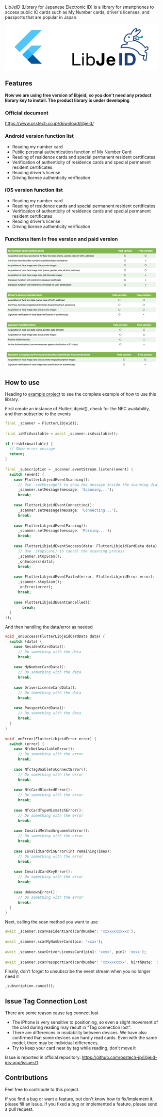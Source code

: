 LibJeID (Library for Japanese Electronic ID) is a library for smartphones to access public IC cards such as My Number cards, driver's licenses, and passports that are popular in Japan.

![logo](https://github.com/TuyenPonos/flutter_libjeid/blob/main/logo.png)

## Features

**Now we are using free version of libjeid, so you don't need any product library key to install. The product library is under developing**

### Official document

<https://www.osstech.co.jp/download/libjeid/>

### Android version function list

- Reading my number card
- Public personal authentication function of My Number Card
- Reading of residence cards and special permanent resident certificates
- Verification of authenticity of residence cards and special permanent resident certificates
- Reading driver's license
- Driving license authenticity verification

### iOS version function list

- Reading my number card
- Reading of residence cards and special permanent resident certificates
- Verification of authenticity of residence cards and special permanent resident certificates
- Reading driver's license
- Driving license authenticity verification

### Functions item in free version and paid version

![available_data](https://github.com/TuyenPonos/flutter_libjeid/blob/main/available_data.png)

## How to use

Heading to [example project](/example) to see the complete example of how to use this library.

First create an instance of FlutterLibjeid(), check for the NFC availability, and then subscribe to the events

```dart
final _scanner = FlutterLibjeid();

final isNfcAvailable = await _scanner.isAvailable();

if (!isNfcAvailable) {
  // Show error message
  return;
}

final _subscription = _scanner.eventStream.listen((event) {
  switch (event) {
    case FlutterLibjeidEventScanning():
      // Use .setMessage() to show the message inside the scanning dialog
      _scanner.setMessage(message: 'Scanning...');
      break;

    case FlutterLibjeidEventConnecting():
      _scanner.setMessage(message: 'Connecting...');
      break;

    case FlutterLibjeidEventParsing():
      _scanner.setMessage(message: 'Parsing...');
      break;

    case FlutterLibjeidEventSuccess(data: FlutterLibjeidCardData data):
      // Use .stopScan() to cancel the scanning process
      _scanner.stopScan();
      _onSuccess(data);
      break;

    case FlutterLibjeidEventFailed(error: FlutterLibjeidError error):
      _scanner.stopScan();
      _onError(error);
      break;

    case FlutterLibjeidEventCancelled():
        break;
  }
});
```

And then handling the data/error as needed

```dart
void _onSuccess(FlutterLibjeidCardData data) {
  switch (data) {
    case ResidentCardData():
      // Do something with the data
      break;

    case MyNumberCardData():
      // Do something with the data
      break;

    case DriverLicenseCardData():
      // Do something with the data
      break;

    case PassportCardData():
      // Do something with the data
      break;
  }
}

void _onError(FlutterLibjeidError error) {
  switch (error) {
    case NfcNotAvailableError():
      // Do something with the error
      break;

    case NfcTagUnableToConnectError():
      // Do something with the error
      break;

    case NfcCardBlockedError():
      // Do something with the error
      break;

    case NfcCardTypeMismatchError():
      // Do something with the error
      break;

    case InvalidMethodArgumentsError():
      // Do something with the error
      break;

    case InvalidCardPinError(int remainingTimes):
      // Do something with the error
      break;

    case InvalidCardKeyError():
      // Do something with the error
      break;

    case UnknownError():
      // Do something with the error
      break;
  }
}
```

Next, calling the scan method you want to use

```dart
await _scanner.scanResidentCard(cardNumber: 'xxxxxxxxxxxx');

await _scanner.scanMyNumberCard(pin: 'xxxx');

await _scanner.scanDriverLicenseCard(pin1: 'xxxx', pin2: 'xxxx');

await _scanner.scanPassportCard(cardNumber: 'xxxxxxxxxx', birthDate: 'xxxxxxxxxx', expiredDate: 'xxxxxxxxxx');
```

Finally, don't forget to unsubscribe the event stream when you no longer need it

```dart
_subscription.cancel();
```

## Issue Tag Connection Lost

There are some reason cause tag connect lost

- The iPhone is very sensitive to positioning, so even a slight movement of the card during reading may result in "Tag connection lost".
- There are differences in readability between devices. We have also confirmed that some devices can hardly read cards. Even with the same model, there may be individual differences.
- Try to keep your card near by tag while reading, don't move it

Issue is reported in official repository: <https://github.com/osstech-jp/libjeid-ios-app/issues/1>

## Contributions

Feel free to contribute to this project.

If you find a bug or want a feature, but don't know how to fix/implement it, please fill an issue.
If you fixed a bug or implemented a feature, please send a pull request.
